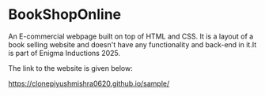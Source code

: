# BookShopOnline

An E-commercial webpage built on top of HTML and CSS. It is a layout of a book selling website and doesn't have any functionality and back-end in it.It is part of Enigma Inductions 2025.

The link to the website is given below: 

https://clonepiyushmishra0620.github.io/sample/
